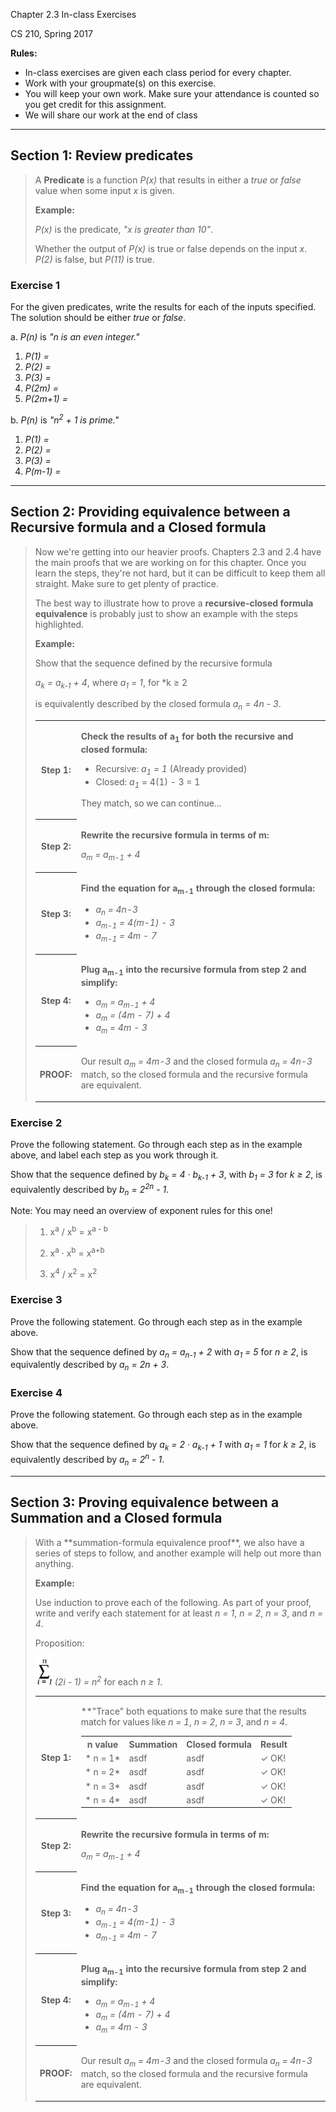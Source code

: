 Chapter 2.3 In-class Exercises

CS 210, Spring 2017

**Rules:** 

* In-class exercises are given each class period for every chapter.
* Work with your groupmate(s) on this exercise.
* You will keep your own work. Make sure your attendance is counted so you get credit for this assignment.
* We will share our work at the end of class

---

## Section 1: Review predicates

<blockquote>

A **Predicate** is a function *P(x)* that results in either a
*true* or *false* value when some input *x* is given.

**Example:**

*P(x)* is the predicate, *"x is greater than 10"*.

Whether the output of *P(x)* is true or false depends
on the input *x*. *P(2)* is false, but *P(11)* is true.
 
</blockquote>

### Exercise 1

For the given predicates, write the results for each of the inputs specified.
The solution should be either *true* or *false*.

a. *P(n)* is *"n is an even integer."*

1. *P(1) =*
1. *P(2) =*
1. *P(3) =*
1. *P(2m) =*
1. *P(2m+1) =*

b. *P(n)* is *"n<sup>2</sup> + 1 is prime."*

1. *P(1) =*
1. *P(2) =*
1. *P(3) =*
1. *P(m-1) =*

---

## Section 2: Providing equivalence between a Recursive formula and a Closed formula

<blockquote>
Now we're getting into our heavier proofs. 
Chapters 2.3 and 2.4 have the main proofs that we are working on for this chapter. 
Once you learn the steps, they're not hard, 
but it can be difficult to keep them all straight. 
Make sure to get plenty of practice. 

The best way to illustrate how to prove a 
**recursive-closed formula equivalence**
is probably just to show an example with the steps highlighted. 

**Example:**

Show that the sequence defined by the recursive formula

*a<sub>k</sub> = a<sub>k-1</sub> + 4*, where *a<sub>1</sub> = 1*, for *k ≥ 2</sub>

is equivalently described by the closed formula *a<sub>n</sub> = 4n - 3*.

<table>

<tr>

<th> Step 1: </th>

<td>

**Check the results of a<sub>1</sub> for both the recursive and closed formula:**

* Recursive: *a<sub>1</sub> = 1* (Already provided)
* Closed: *a<sub>1</sub>* = 4(1) - 3 = 1

They match, so we can continue...

</td>

</tr>

<tr>
<th> Step 2: </th>
<td>

**Rewrite the recursive formula in terms of m:**

*a<sub>m</sub> = a<sub>m-1</sub> + 4*

</td>
</tr>

<tr>
<th> Step 3: </th>
<td>

**Find the equation for a<sub>m-1</sub> through the closed formula:**

* *a<sub>n</sub> = 4n-3*
* *a<sub>m-1</sub> = 4(m-1) - 3*
* *a<sub>m-1</sub> = 4m - 7*

</td>
</tr>

<tr>
<th> Step 4: </th>
<td>

**Plug a<sub>m-1</sub> into the recursive formula from step 2 and simplify:**

* *a<sub>m</sub> = a<sub>m-1</sub> + 4*
* *a<sub>m</sub> = (4m - 7) + 4*
* *a<sub>m</sub> = 4m - 3*

</td>
</tr>

<tr>
<th> PROOF: </th>
<td>

Our result *a<sub>m</sub> = 4m-3* and the closed formula
*a<sub>n</sub> = 4n-3* match, so the closed formula
and the recursive formula are equivalent.

</td>
</tr>

</table>

</blockquote>

### Exercise 2

Prove the following statement. Go through each step as in the example above,
and label each step as you work through it.

Show that the sequence defined by 
*b<sub>k</sub> = 4 · b<sub>k-1</sub> + 3*, 
with *b<sub>1</sub> = 3*
for *k ≥ 2*,
is equivalently described by 
*b<sub>n</sub> = 2<sup>2n</sup> - 1*.

Note: You may need an overview of exponent rules for this one!

<blockquote>

1. x<sup>a</sup> / x<sup>b</sup> = x<sup>a - b</sup>

2. x<sup>a</sup> · x<sup>b</sup> = x<sup>a+b</sup>

3. x<sup>4</sup> / x<sup>2</sup> = x<sup>2</sup> 

</blockquote>

### Exercise 3

Prove the following statement. Go through each step as in the example above.

Show that the sequence defined by 
*a<sub>n</sub> = a<sub>n-1</sub> + 2*
with *a<sub>1</sub> = 5*
for *n ≥ 2*,
is equivalently described by 
*a<sub>n</sub> = 2n + 3*.

### Exercise 4

Prove the following statement. Go through each step as in the example above.

Show that the sequence defined by 
*a<sub>k</sub> = 2 · a<sub>k-1</sub> + 1*
with *a<sub>1</sub> = 1*
for *k ≥ 2*,
is equivalently described by 
*a<sub>n</sub> = 2<sup>n</sup> - 1*.

--- 

## Section 3: Proving equivalence between a Summation and a Closed formula

<blockquote>
With a **summation-formula equivalence proof**, we also have a series of
steps to follow, and another example will help out more than anything.

**Example:**

Use induction to prove each of the following. As part of your proof,
write and verify each statement for at least *n = 1*, *n = 2*, *n = 3*,
and *n = 4*.

Proposition:

![sum](images/sum_1_to_n_small.png) *(2i - 1) = n<sup>2</sup>* for each *n ≥ 1*.

<table>

<tr>

<th> Step 1: </th>

<td>

**"Trace" both equations to make sure that the results match for
values like *n = 1*, *n = 2*, *n = 3*, and *n = 4*.

<!-- tableception -->
<table>

<tr>
<th> n value </th><th> Summation </th><th> Closed formula </th><th> Result </th>
</tr>

<tr>
<td>
* n = 1*
</td>
<td>
asdf
</td>
<td>
asdf
</td>
<td>
✓ OK! 
</td>
</tr>

<tr>
<td>
* n = 2*
</td>
<td>
asdf
</td>
<td>
asdf
</td>
<td>
✓ OK! 
</td>
</tr>

<tr>
<td>
* n = 3*
</td>
<td>
asdf
</td>
<td>
asdf
</td>
<td>
✓ OK! 
</td>
</tr>

<tr>
<td>
* n = 4*
</td>
<td>
asdf
</td>
<td>
asdf
</td>
<td>
✓ OK! 
</td>
</tr>

</table>

</td>

</tr>

<tr>
<th> Step 2: </th>
<td>

**Rewrite the recursive formula in terms of m:**

*a<sub>m</sub> = a<sub>m-1</sub> + 4*

</td>
</tr>

<tr>
<th> Step 3: </th>
<td>

**Find the equation for a<sub>m-1</sub> through the closed formula:**

* *a<sub>n</sub> = 4n-3*
* *a<sub>m-1</sub> = 4(m-1) - 3*
* *a<sub>m-1</sub> = 4m - 7*

</td>
</tr>

<tr>
<th> Step 4: </th>
<td>

**Plug a<sub>m-1</sub> into the recursive formula from step 2 and simplify:**

* *a<sub>m</sub> = a<sub>m-1</sub> + 4*
* *a<sub>m</sub> = (4m - 7) + 4*
* *a<sub>m</sub> = 4m - 3*

</td>
</tr>

<tr>
<th> PROOF: </th>
<td>

Our result *a<sub>m</sub> = 4m-3* and the closed formula
*a<sub>n</sub> = 4n-3* match, so the closed formula
and the recursive formula are equivalent.

</td>
</tr>

</table>

</blockquote>




